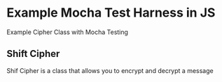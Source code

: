 # Example Mocha Test Harness in JS
Example Cipher Class with Mocha Testing

## Shift Cipher
Shif Cipher is a class that allows you to encrypt and decrypt a message

